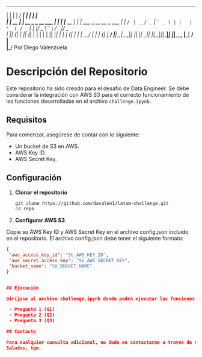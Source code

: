  _            _                    ____ _           _ _                    
| |          | |                  / ___| |         | | |                   
| |      __ _| |_ __ _ _ __ ___  | |   | |__   __ _| | | ___ _ __   __ _  ___ 
| |     / _` | __/ _` | '_ ` _ \ | |   | '_ \ / _` | | |/ _ \ '_ \ / _` |/ _ \
| |____| (_| | || (_| | | | | | || |___| | | | (_| | | |  __/ | | | (_| |  __/
|______|\__,_|\__\__,_|_| |_| |_| \____|_| |_|\__,_|_|_|\___|_| |_|\__, |\___|
                                                                    __/ |     
                                                                   |___/
																   Por Diego Valenzuela
																   

# Descripción del Repositorio

Este repositorio ha sido creado para el desafío de Data Engineer. Se debe considerar la integración con AWS S3 para el correcto funcionamiento de las funciones desarrolladas en el archivo `challenge.ipynb`.

## Requisitos

Para comenzar, asegúrese de contar con lo siguiente:
- Un bucket de S3 en AWS.
- AWS Key ID.
- AWS Secret Key.

## Configuración

1. **Clonar el repositorio**

   ```bash
   git clone https://github.com/davalen1/latam-challenge.git
   cd repo

2. **Configurar AWS S3**

Copie su AWS Key ID y AWS Secret Key en el archivo config.json incluido en el repositorio. El archivo config.json debe tener el siguiente formato:

   ```json
   {
    "aws_access_key_id": "SU_AWS_KEY_ID",
    "aws_secret_access_key": "SU_AWS_SECRET_KEY",
    "bucket_name": "SU_BUCKET_NAME"
   }
   

## Ejecución

Diríjase al archivo challenge.ipynb donde podrá ejecutar las funciones del desafío. Las preguntas se encuentran organizadas de la siguiente manera:

	- Pregunta 1 (Q1)
	- Pregunta 2 (Q2)
	- Pregunta 3 (Q3)

## Contacto

Para cualquier consulta adicional, no dude en contactarme a través de GitHub, mi teléfono personal +56 9 8409 6193 o mi correo davalen1@uc.cl
Saludos, tqm.